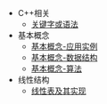    - C++相关
      - [关键字或语法](note/C++相关/关键字或语法.md)
   - 基本概念
      - [基本概念-应用实例](note/基本概念/基本概念-应用实例.md)
      - [基本概念-数据结构](note/基本概念/基本概念-数据结构.md)
      - [基本概念-算法](note/基本概念/基本概念-算法.md)
   - 线性结构
      - [线性表及其实现](note/线性结构/线性表及其实现.md)